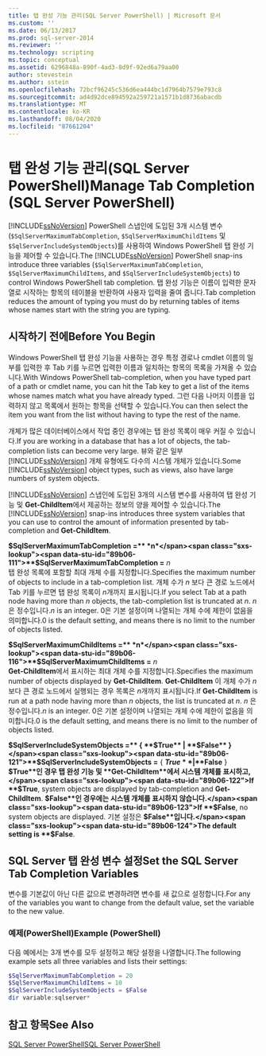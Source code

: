 ```yaml
---
title: 탭 완성 기능 관리(SQL Server PowerShell) | Microsoft 문서
ms.custom: ''
ms.date: 06/13/2017
ms.prod: sql-server-2014
ms.reviewer: ''
ms.technology: scripting
ms.topic: conceptual
ms.assetid: 6296848a-890f-4ad3-8d9f-92ed6a79aa00
author: stevestein
ms.author: sstein
ms.openlocfilehash: 72bcf96245c536d6ea444bc1d7964b7579e793c8
ms.sourcegitcommit: ad4d92dce894592a259721a1571b1d8736abacdb
ms.translationtype: MT
ms.contentlocale: ko-KR
ms.lasthandoff: 08/04/2020
ms.locfileid: "87661204"
---
```

# <a name="manage-tab-completion-sql-server-powershell"></a><span data-ttu-id="89b06-102">탭 완성 기능 관리(SQL Server PowerShell)</span><span class="sxs-lookup"><span data-stu-id="89b06-102">Manage Tab Completion (SQL Server PowerShell)</span></span>
  <span data-ttu-id="89b06-103">[!INCLUDE[ssNoVersion](../includes/ssnoversion-md.md)] PowerShell 스냅인에 도입된 3개 시스템 변수(`$SqlServerMaximumTabCompletion`, `$SqlServerMaximumChildItems` 및 `$SqlServerIncludeSystemObjects`)를 사용하여 Windows PowerShell 탭 완성 기능을 제어할 수 있습니다.</span><span class="sxs-lookup"><span data-stu-id="89b06-103">The [!INCLUDE[ssNoVersion](../includes/ssnoversion-md.md)] PowerShell snap-ins introduce three variables (`$SqlServerMaximumTabCompletion`, `$SqlServerMaximumChildItems`, and `$SqlServerIncludeSystemObjects`) to control Windows PowerShell tab completion.</span></span> <span data-ttu-id="89b06-104">탭 완성 기능은 이름이 입력한 문자열로 시작하는 항목의 테이블을 반환하여 사용자 입력을 줄여 줍니다.</span><span class="sxs-lookup"><span data-stu-id="89b06-104">Tab completion reduces the amount of typing you must do by returning tables of items whose names start with the string you are typing.</span></span>  
  
## <a name="before-you-begin"></a><span data-ttu-id="89b06-105">시작하기 전에</span><span class="sxs-lookup"><span data-stu-id="89b06-105">Before You Begin</span></span>  
 <span data-ttu-id="89b06-106">Windows PowerShell 탭 완성 기능을 사용하는 경우 특정 경로나 cmdlet 이름의 일부를 입력한 후 Tab 키를 누르면 입력한 이름과 일치하는 항목의 목록을 가져올 수 있습니다.</span><span class="sxs-lookup"><span data-stu-id="89b06-106">With Windows PowerShell tab-completion, when you have typed part of a path or cmdlet name, you can hit the Tab key to get a list of the items whose names match what you have already typed.</span></span> <span data-ttu-id="89b06-107">그런 다음 나머지 이름을 입력하지 않고 목록에서 원하는 항목을 선택할 수 있습니다.</span><span class="sxs-lookup"><span data-stu-id="89b06-107">You can then select the item you want from the list without having to type the rest of the name.</span></span>  
  
 <span data-ttu-id="89b06-108">개체가 많은 데이터베이스에서 작업 중인 경우에는 탭 완성 목록이 매우 커질 수 있습니다.</span><span class="sxs-lookup"><span data-stu-id="89b06-108">If you are working in a database that has a lot of objects, the tab-completion lists can become very large.</span></span> <span data-ttu-id="89b06-109">뷰와 같은 일부 [!INCLUDE[ssNoVersion](../includes/ssnoversion-md.md)] 개체 유형에도 다수의 시스템 개체가 있습니다.</span><span class="sxs-lookup"><span data-stu-id="89b06-109">Some [!INCLUDE[ssNoVersion](../includes/ssnoversion-md.md)] object types, such as views, also have large numbers of system objects.</span></span>  
  
 <span data-ttu-id="89b06-110">[!INCLUDE[ssNoVersion](../includes/ssnoversion-md.md)] 스냅인에 도입된 3개의 시스템 변수를 사용하여 탭 완성 기능 및 **Get-ChildItem**에서 제공하는 정보의 양을 제어할 수 있습니다.</span><span class="sxs-lookup"><span data-stu-id="89b06-110">The [!INCLUDE[ssNoVersion](../includes/ssnoversion-md.md)] snap-ins introduces three system variables that you can use to control the amount of information presented by tab-completion and **Get-ChildItem**.</span></span>  
  
 <span data-ttu-id="89b06-111">**$SqlServerMaximumTabCompletion =** *n*</span><span class="sxs-lookup"><span data-stu-id="89b06-111">**$SqlServerMaximumTabCompletion =** *n*</span></span>  
 <span data-ttu-id="89b06-112">탭 완성 목록에 포함할 최대 개체 수를 지정합니다.</span><span class="sxs-lookup"><span data-stu-id="89b06-112">Specifies the maximum number of objects to include in a tab-completion list.</span></span> <span data-ttu-id="89b06-113">개체 수가 *n* 보다 큰 경로 노드에서 Tab 키를 누르면 탭 완성 목록이 *n*개까지 표시됩니다.</span><span class="sxs-lookup"><span data-stu-id="89b06-113">If you select Tab at a path node having more than *n* objects, the tab-completion list is truncated at *n*.</span></span> <span data-ttu-id="89b06-114">*n* 은 정수입니다.</span><span class="sxs-lookup"><span data-stu-id="89b06-114">*n* is an integer.</span></span> <span data-ttu-id="89b06-115">0은 기본 설정이며 나열되는 개체 수에 제한이 없음을 의미합니다.</span><span class="sxs-lookup"><span data-stu-id="89b06-115">0 is the default setting, and means there is no limit to the number of objects listed.</span></span>  
  
 <span data-ttu-id="89b06-116">**$SqlServerMaximumChildItems =** *n*</span><span class="sxs-lookup"><span data-stu-id="89b06-116">**$SqlServerMaximumChildItems =** *n*</span></span>  
 <span data-ttu-id="89b06-117">**Get-ChildItem**에서 표시하는 최대 개체 수를 지정합니다.</span><span class="sxs-lookup"><span data-stu-id="89b06-117">Specifies the maximum number of objects displayed by **Get-ChildItem**.</span></span> <span data-ttu-id="89b06-118">**Get-ChildItem** 이 개체 수가 *n* 보다 큰 경로 노드에서 실행되는 경우 목록은 *n*개까지 표시됩니다.</span><span class="sxs-lookup"><span data-stu-id="89b06-118">If **Get-ChildItem** is run at a path node having more than *n* objects, the list is truncated at *n*.</span></span> <span data-ttu-id="89b06-119">*n* 은 정수입니다.</span><span class="sxs-lookup"><span data-stu-id="89b06-119">*n* is an integer.</span></span> <span data-ttu-id="89b06-120">0은 기본 설정이며 나열되는 개체 수에 제한이 없음을 의미합니다.</span><span class="sxs-lookup"><span data-stu-id="89b06-120">0 is the default setting, and means there is no limit to the number of objects listed.</span></span>  
  
 <span data-ttu-id="89b06-121">**$SqlServerIncludeSystemObjects =** { **$True** | **$False** }</span><span class="sxs-lookup"><span data-stu-id="89b06-121">**$SqlServerIncludeSystemObjects =** { **$True** | **$False** }</span></span>  
 <span data-ttu-id="89b06-122">**$True**인 경우 탭 완성 기능 및 **Get-ChildItem**에서 시스템 개체를 표시하고,</span><span class="sxs-lookup"><span data-stu-id="89b06-122">If **$True**, system objects are displayed by tab-completion and **Get-ChildItem**.</span></span> <span data-ttu-id="89b06-123">**$False**인 경우에는 시스템 개체를 표시하지 않습니다.</span><span class="sxs-lookup"><span data-stu-id="89b06-123">If **$False**, no system objects are displayed.</span></span> <span data-ttu-id="89b06-124">기본 설정은 **$False**입니다.</span><span class="sxs-lookup"><span data-stu-id="89b06-124">The default setting is **$False**.</span></span>  
  
## <a name="set-the-sql-server-tab-completion-variables"></a><span data-ttu-id="89b06-125">SQL Server 탭 완성 변수 설정</span><span class="sxs-lookup"><span data-stu-id="89b06-125">Set the SQL Server Tab Completion Variables</span></span>  
 <span data-ttu-id="89b06-126">변수를 기본값이 아닌 다른 값으로 변경하려면 변수를 새 값으로 설정합니다.</span><span class="sxs-lookup"><span data-stu-id="89b06-126">For any of the variables you want to change from the default value, set the variable to the new value.</span></span>  
  
### <a name="example-powershell"></a><span data-ttu-id="89b06-127">예제(PowerShell)</span><span class="sxs-lookup"><span data-stu-id="89b06-127">Example (PowerShell)</span></span>  
 <span data-ttu-id="89b06-128">다음 예에서는 3개 변수를 모두 설정하고 해당 설정을 나열합니다.</span><span class="sxs-lookup"><span data-stu-id="89b06-128">The following example sets all three variables and lists their settings:</span></span>  
  
```powershell
$SqlServerMaximumTabCompletion = 20  
$SqlServerMaximumChildItems = 10  
$SqlServerIncludeSystemObjects = $False  
dir variable:sqlserver*  
```  
  
## <a name="see-also"></a><span data-ttu-id="89b06-129">참고 항목</span><span class="sxs-lookup"><span data-stu-id="89b06-129">See Also</span></span>  
 [<span data-ttu-id="89b06-130">SQL Server PowerShell</span><span class="sxs-lookup"><span data-stu-id="89b06-130">SQL Server PowerShell</span></span>](sql-server-powershell.md)  
